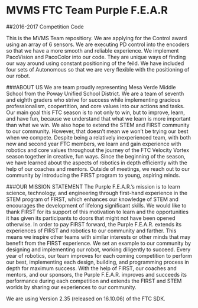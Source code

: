 # MVMS FTC Team Purple F.E.A.R
##2016-2017 Competition Code

This is the MVMS Team repositiory. We are applying for the Control award using an array of 6 sensors. We are executing PD control into the encoders so that we have a more smooth and reliable experience. We implement PacoVision and PacoColor into our code. They are unique ways of finding our way around using constant positioning of the feild. We have included four sets of Autonomous so that we are very flexible with the positioning of our robot. 

###ABOUT US
We are team proudly representing Mesa Verde Middle School from the Poway Unified School District. We are a team of seventh and eighth graders who strive for success while implementing gracious professionalism, coopertition, and core values into our actions and tasks. Our main goal this FTC season is to not only to win, but to improve, learn, and have fun, because we understand that what we learn is more important than what we win.  We also hope to extend the STEM and FIRST community to our community. However, that doesn’t mean we won’t be trying our best when we compete. Despite being a relatively inexperienced team, with both new and second year FTC members, we learn and gain experience with robotics and core values throughout the journey of the FTC Velocity Vortex season together in creative, fun ways. Since the beginning of the season, we have learned about the aspects of robotics in depth efficiently with the help of our coaches and mentors. Outside of meetings, we reach out to our community by introducing the FIRST program to young, aspiring minds.

###OUR MISSION STATEMENT
The Purple F.E.A.R.’s mission is to learn science, technology, and engineering through first-hand experience in the STEM program of FIRST, which enhances our knowledge of STEM and encourages the development of lifelong significant skills. We would like to thank FIRST for its support of this motivation to learn and the opportunities it has given its participants to doors that might not have been opened otherwise. In order to pay FIRST forward, the Purple F.E.A.R. extends its experiences of FIRST and robotics to our community and farther. This means we inspire other teams with similar interests or other minds that may benefit from the FIRST experience. We set an example to our community by designing and implementing our robot, working diligently to succeed. Every year of robotics, our team improves for each coming competition to perform our best, implementing each design, building, and programming process in depth for maximum success. With the help of FIRST, our coaches and mentors, and our sponsors, the Purple F.E.A.R. improves and succeeds its performance during each competition and extends the FIRST and STEM worlds by sharing our experiences to our community.

We are using Version 2.35 (released on 16.10.06) of the FTC SDK.
